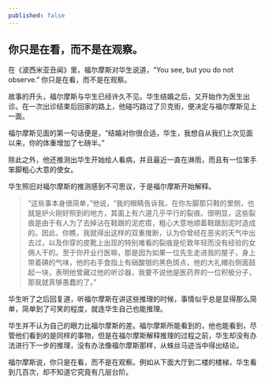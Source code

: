 ```yaml
---
published: false
---
```

## 你只是在看，而不是在观察。

在《波西米亚丑闻》里，福尔摩斯对华生说道，“You see, but you do not observe.” 你只是在看，而不是在观察。

故事的开头，福尔摩斯与华生已经许久不见。华生结婚之后，又开始作为医生出诊。在一次出诊结束后回家的路上，他碰巧路过了贝克街，便决定与福尔摩斯见上一面。

福尔摩斯见面的第一句话便是，“结婚对你很合适，华生，我想自从我们上次见面以来，你的体重增加了七磅半。”

除此之外，他还推测出华生开始给人看病，并且最近一直在淋雨，而且有一位笨手笨脚粗心大意的使女。

华生照旧对福尔摩斯的推测感到不可思议，于是福尔摩斯开始解释。

> “这些事本身很简单，”他说，“我的眼睛告诉我，在你左脚那只鞋的里侧，也就是炉火刚好照到的地方，其面上有六道几乎平行的裂痕。很明显，这些裂痕是由于有人为了去掉沾在鞋跟的泥疙瘩，粗心大意地顺着鞋跟刮泥时造成的。因此，你瞧，我就得出这样的双重推断，认为你曾经在恶劣的天气中出去过，以及你穿的皮靴上出现的特别难看的裂痕是伦敦年轻而没有经验的女佣人干的。至于你开业行医嘛，那是因为如果一位先生走进我的屋子，身上带着碘的气味，他的右手食指上有硝酸银的黑色斑点，他的大礼帽右侧面鼓起一块，表明他曾藏过他的听诊器，我要不说他是医药界的一位积极分子，那我就真够愚蠢的了。”

华生听了之后回复道，听福尔摩斯在讲这些推理的时候，事情似乎总是显得那么简单，简单到了可笑的程度，就连华生自己也能推理。

华生并不认为自己的眼力比福尔摩斯的差。福尔摩斯所能看到的，他也能看到，尽管他们看到的是同样的事物，但是在福尔摩斯解释推理的过程之前，华生却没有办法进行下一步的推理，没有办法像福尔摩斯那样，从蛛丝马迹当中得出结论。

福尔摩斯说，你只是在看，而不是在观察。例如从下面大厅到二楼的楼梯，华生看到几百次，却不知道它究竟有几层台阶。




